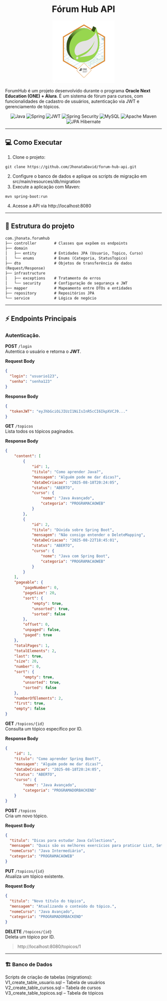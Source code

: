 <h1 align="center" style="font-weight: bold;">Fórum Hub API </h1>
<p align="center">
  <img src="src/assets/Badge-Spring.png" alt="Meu Badge" width="200"/>
</p>

ForumHub é um projeto desenvolvido durante o programa **Oracle Next Education (ONE) + Alura**. É um sistema de fórum para cursos, com funcionalidades de cadastro de usuários, autenticação via JWT e gerenciamento de tópicos.

<p align="center">
  <img src="https://img.shields.io/badge/java-%23ED8B00.svg?style=for-the-badge&logo=openjdk&logoColor=white" alt="Java"/>
  <img src="https://img.shields.io/badge/spring-%236DB33F.svg?style=for-the-badge&logo=spring&logoColor=white" alt="Spring"/>
  <img src="https://img.shields.io/badge/JWT-black?style=for-the-badge&logo=JSON%20web%20tokens" alt="JWT"/>
  <img src="https://img.shields.io/badge/Spring%20Security-6DB33F?logo=springsecurity&logoColor=white&style=for-the-badge" alt="Spring Security"/>
  <img src="https://img.shields.io/badge/mysql-4479A1.svg?style=for-the-badge&logo=mysql&logoColor=white" alt="MySQL"/>
  <img src="https://img.shields.io/badge/Apache%20Maven-C71A36?style=for-the-badge&logo=Apache%20Maven&logoColor=white" alt="Apache Maven"/>
  <img src="https://img.shields.io/badge/JPA-Hibernate-aca69f?style=for-the-badge&logo=Hibernate&logoColor=white" alt="JPA Hibernate"/>
</p>

---

## 💻 Como Executar

1. Clone o projeto:
```
git clone https://github.com/JhonataDavid/forum-hub-api.git
```
2. Configure o banco de dados e aplique os scripts de migração em src/main/resources/db/migration
3. Execute a aplicação com Maven:
```
mvn spring-boot:run
```
4. Acesse a API via http://localhost:8080

---

## 📁 Estrutura do projeto

```
com.jhonata.forumhub
├── controller        # Classes que expõem os endpoints
├── domain
│   ├── entity        # Entidades JPA (Usuario, Topico, Curso)
│   └── enums         # Enums (Categoria, StatusTopico)
├── dto               # Objetos de transferência de dados (Request/Response)
├── infrastructure
│   ├── exceptions    # Tratamento de erros
│   └── security      # Configuração de segurança e JWT
├── mapper            # Mapeamento entre DTOs e entidades
├── repository        # Repositórios JPA
└── service           # Lógica de negócio
```
___

## ⚡ Endpoints Principais

### Autenticação.

**POST** `/login`  
Autentica o usuário e retorna o **JWT**.

**Request Body**
```json
{
  "login": "usuario123",
  "senha": "senha123"
}
```
**Response Body**
```json
{
  "tokenJWT": "eyJhbGciOiJIUzI1NiIsInR5cCI6IkpXVCJ9..."
}
```

**GET** `/topicos`  
Lista todos os tópicos paginados.

**Response Body**
```json
{
	"content": [
		{
			"id": 1,
			"titulo": "Como aprender Java?",
			"mensagem": "Alguém pode me dar dicas?",
			"dataDeCriacao": "2025-08-18T20:24:05",
			"status": "ABERTO",
			"curso": {
				"nome": "Java Avançado",
				"categoria": "PROGRAMACAOWEB"
			}
		},
		{
			"id": 2,
			"titulo": "Dúvida sobre Spring Boot",
			"mensagem": "Não consigo entender o DeleteMapping",
			"dataDeCriacao": "2025-08-22T18:45:01",
			"status": "ABERTO",
			"curso": {
				"nome": "Java com Spring Boot",
				"categoria": "PROGRAMACAOWEB"
			}
		}
	],
	"pageable": {
		"pageNumber": 0,
		"pageSize": 20,
		"sort": {
			"empty": true,
			"unsorted": true,
			"sorted": false
		},
		"offset": 0,
		"unpaged": false,
		"paged": true
	},
	"totalPages": 1,
	"totalElements": 2,
	"last": true,
	"size": 20,
	"number": 0,
	"sort": {
		"empty": true,
		"unsorted": true,
		"sorted": false
	},
	"numberOfElements": 2,
	"first": true,
	"empty": false
}
```

**GET** `/topicos/{id}`  
Consulta um tópico específico por ID.

**Response Body**

```json
{
	"id": 1,
	"titulo": "Como aprender Spring Boot?",
	"mensagem": "Alguém pode me dar dicas?",
	"dataDeCriacao": "2025-08-18T20:24:05",
	"status": "ABERTO",
	"curso": {
		"nome": "Java Avançado",
		"categoria": "PROGRAMADORBACKEND"
	}
}
```

**POST** `/topicos`    
Cria um novo tópico.

**Request Body**
```json
{
  "titulo": "Dicas para estudar Java Collections",
  "mensagem": "Quais são os melhores exercícios para praticar List, Set e Map?",
  "nomeCurso": "Java Intermediário",
  "categoria": "PROGRAMACAOWEB"
}
```

**PUT** `/topicos/{id}`  
Atualiza um tópico existente.

**Request Body**
```json
{
  "titulo": "Novo título do tópico",
  "mensagem": "Atualizando o conteúdo do tópico.",
  "nomeCurso": "Java Avançado",
  "categoria": "PROGRAMADORBACKEND"
}
```

**DELETE** `/topicos/{id}`  
Deleta um tópico por ID.

> http://localhost:8080/topicos/1

___

### 🏗️ Banco de Dados
Scripts de criação de tabelas (migrations):  
V1_create_table_usuario.sql – Tabela de usuários  
V2_create_table_cursos.sql – Tabela de cursos  
V3_create_table_topicos.sql – Tabela de tópicos

